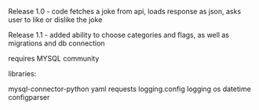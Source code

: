 Release 1.0 - code fetches a joke from api, loads response as json, asks user to like or dislike the joke

Release 1.1 - added ability to choose categories and flags, as well as migrations and db connection




requires MYSQL community

libraries:

mysql-connector-python
yaml
requests
logging.config
logging
os
datetime
configparser
